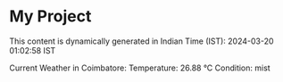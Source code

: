 # My Project

This content is dynamically generated in Indian Time (IST): 2024-03-20 01:02:58 IST


Current Weather in Coimbatore:
Temperature: 26.88 °C
Condition: mist
